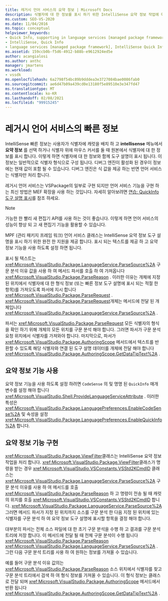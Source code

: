 ```yaml
---
title: 레거시 언어 서비스의 요약 정보 | Microsoft Docs
description: 식별자에 대 한 정보를 표시 하기 위한 IntelliSense 요약 정보 작업에 대 한 지원에 대해 알아봅니다.
ms.custom: SEO-VS-2020
ms.date: 11/04/2016
ms.topic: conceptual
helpviewer_keywords:
- Quick Info, supporting in language services [managed package framework]
- IntelliSense, Quick Info
- language services [managed package framework], IntelliSense Quick Info
ms.assetid: 159ccb0b-f5d6-4912-b88b-e9612924ed5e
author: acangialosi
ms.author: anthc
manager: jmartens
ms.workload:
- vssdk
ms.openlocfilehash: 6a2798f54bc89b9dddea3e3727084bae0086fab0
ms.sourcegitcommit: ae6d47b09a439cd0e13180f5e89510e3e347fd47
ms.translationtype: MT
ms.contentlocale: ko-KR
ms.lasthandoff: 02/08/2021
ms.locfileid: "99915245"
---
```

# <a name="quick-info-in-a-legacy-language-service"></a>레거시 언어 서비스의 빠른 정보
IntelliSense 빠른 정보는 사용자가 식별자에 캐럿을 배치 하 고 **intellisense** 메뉴에서 **요약 정보** 를 선택 하거나 식별자 위에 마우스 커서를 둘 때 원본에서 식별자에 대 한 정보를 표시 합니다. 이렇게 하면 식별자에 대 한 정보와 함께 도구 설명이 표시 됩니다. 이 정보는 일반적으로 식별자 형식으로 구성 됩니다. 디버그 엔진이 활성화 된 경우이 정보에는 현재 값이 포함 될 수 있습니다. 디버그 엔진은 식 값을 제공 하는 반면 언어 서비스는 식별자만 처리 합니다.

 레거시 언어 서비스는 VSPackage의 일부로 구현 되지만 언어 서비스 기능을 구현 하는 최신 방법은 MEF 확장을 사용 하는 것입니다. 자세히 알아보려면 [연습: QuickInfo 도구 설명 표시](../../extensibility/walkthrough-displaying-quickinfo-tooltips.md)를 참조 하세요.

> [!NOTE]
> 가능한 한 빨리 새 편집기 API를 사용 하는 것이 좋습니다. 이렇게 하면 언어 서비스의 성능이 향상 되 고 새 편집기 기능을 활용할 수 있습니다.

 MPF (관리 패키지 프레임 워크) 언어 서비스 클래스는 IntelliSense 요약 정보 도구 설명을 표시 하기 위한 완전 한 지원을 제공 합니다. 표시 되는 텍스트를 제공 하 고 요약 정보 기능을 사용 하도록 설정 하면 됩니다.

 표시 될 텍스트는 <xref:Microsoft.VisualStudio.Package.LanguageService.ParseSource%2A> 구문 분석 이유 값을 사용 하 여 메서드 파서를 호출 하 여 가져옵니다 <xref:Microsoft.VisualStudio.Package.ParseReason> . 이러한 이유는 개체에 지정 된 위치에서 식별자에 대 한 형식 정보 (또는 빠른 정보 도구 설명에 표시 되는 적절 한 항목)를 가져오도록 파서에 지시 합니다 <xref:Microsoft.VisualStudio.Package.ParseRequest> . <xref:Microsoft.VisualStudio.Package.ParseRequest>개체는 메서드에 전달 된 개체입니다 <xref:Microsoft.VisualStudio.Package.LanguageService.ParseSource%2A> .

 파서는 <xref:Microsoft.VisualStudio.Package.ParseRequest> 모든 식별자의 형식을 확인 하기 위해 개체의 모든 위치를 구문 분석 해야 합니다. 그러면 파서가 구문 분석 요청 위치에서 식별자를 가져와야 합니다. 마지막으로, 파서가 <xref:Microsoft.VisualStudio.Package.AuthoringScope> 메서드에서 텍스트를 반환할 수 있도록 해당 식별자와 연결 된 도구 설명 데이터를 개체에 전달 해야 합니다 <xref:Microsoft.VisualStudio.Package.AuthoringScope.GetDataTipText%2A> .

## <a name="enabling-the-quick-info-feature"></a>요약 정보 기능 사용
 요약 정보 기능을 사용 하도록 설정 하려면 `CodeSense` 의 및 명명 된 `QuickInfo` 매개 변수를 설정 해야 합니다 <xref:Microsoft.VisualStudio.Shell.ProvideLanguageServiceAttribute> . 이러한 특성은 <xref:Microsoft.VisualStudio.Package.LanguagePreferences.EnableCodeSense%2A> 및 속성을 설정 <xref:Microsoft.VisualStudio.Package.LanguagePreferences.EnableQuickInfo%2A> 합니다.

## <a name="implementing-the-quick-info-feature"></a>요약 정보 기능 구현
 <xref:Microsoft.VisualStudio.Package.ViewFilter>클래스는 IntelliSense 요약 정보 작업을 처리 합니다. <xref:Microsoft.VisualStudio.Package.ViewFilter>클래스가 명령을 받는 경우 <xref:Microsoft.VisualStudio.VSConstants.VSStd2KCmdID> 클래스는 <xref:Microsoft.VisualStudio.Package.LanguageService.ParseSource%2A> 구문 분석 이유를 사용 하 여 메서드를 호출 <xref:Microsoft.VisualStudio.Package.ParseReason> 하 고 명령이 전송 될 때 캐럿의 위치를 호출 <xref:Microsoft.VisualStudio.VSConstants.VSStd2KCmdID> 합니다. <xref:Microsoft.VisualStudio.Package.LanguageService.ParseSource%2A>그러면 메서드 파서가 지정 된 위치까지 소스를 구문 분석 한 다음 지정 된 위치에 있는 식별자를 구문 분석 하 여 요약 정보 도구 설명에 표시할 항목을 결정 해야 합니다.

 대부분의 파서는 전체 소스 파일에 대 한 초기 구문 분석을 수행 하 고 결과를 구문 분석 트리에 저장 합니다. 이 메서드에 전달 될 때 전체 구문 분석이 수행 됩니다 <xref:Microsoft.VisualStudio.Package.ParseReason> <xref:Microsoft.VisualStudio.Package.LanguageService.ParseSource%2A> . 그런 다음 구문 분석 트리를 사용 하 여 원하는 정보를 가져올 수 있습니다.

 예를 들어 구문 분석 이유 값의는 <xref:Microsoft.VisualStudio.Package.ParseReason> 소스 위치에서 식별자를 찾고 구문 분석 트리에서 검색 하 여 형식 정보를 가져올 수 있습니다. 이 형식 정보는 클래스로 전달 되며 <xref:Microsoft.VisualStudio.Package.AuthoringScope> 메서드에서 반환 됩니다 <xref:Microsoft.VisualStudio.Package.AuthoringScope.GetDataTipText%2A> .

